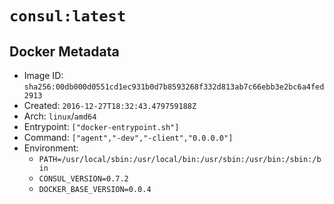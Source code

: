 # `consul:latest`

## Docker Metadata

- Image ID: `sha256:00db000d0551cd1ec931b0d7b8593268f332d813ab7c66ebb3e2bc6a4fed2913`
- Created: `2016-12-27T18:32:43.479759188Z`
- Arch: `linux`/`amd64`
- Entrypoint: `["docker-entrypoint.sh"]`
- Command: `["agent","-dev","-client","0.0.0.0"]`
- Environment:
  - `PATH=/usr/local/sbin:/usr/local/bin:/usr/sbin:/usr/bin:/sbin:/bin`
  - `CONSUL_VERSION=0.7.2`
  - `DOCKER_BASE_VERSION=0.0.4`
